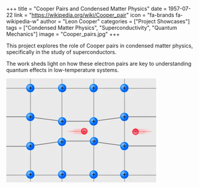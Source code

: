 +++
title = "Cooper Pairs and Condensed Matter Physics"
date = 1957-07-22
link = "https://wikipedia.org/wiki/Cooper_pair"
icon = "fa-brands fa-wikipedia-w"
author = "Leon Cooper"
categories = ["Project Showcases"]
tags = ["Condensed Matter Physics", "Superconductivity", "Quantum Mechanics"]
image = "Cooper_pairs.jpg"
+++

This project explores the role of Cooper pairs in condensed matter physics, specifically in the study of superconductors.

<!--more-->

The work sheds light on how these electron pairs are key to understanding quantum effects in low-temperature systems.

![Cooper pairs, Tem5psu, CC BY-SA 4.0 <https://creativecommons.org/licenses/by-sa/4.0>, via Wikimedia Commons](Cooper_pairs.webp "Tem5psu, CC BY-SA 4.0 <https://creativecommons.org/licenses/by-sa/4.0>, via Wikimedia Commons")
